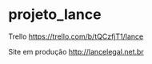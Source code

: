 # projeto_lance
Trello
https://trello.com/b/tQCzfjT1/lance

Site em produção
http://lancelegal.net.br


